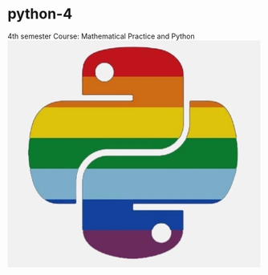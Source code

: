 # python-4
4th semester Course: Mathematical Practice and Python
![alt text](photo_2022-02-14_17-25-41.jpg)
